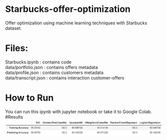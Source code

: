 # Starbucks-offer-optimization
Offer optimization using machine learning techniques with Starbucks dataset.

# Files:
Starbucks.ipynb : contains code <br>
data/portfolio.json : contains offers metadata <br>
data/profile.json : contains customers metadata <br>
data/transcript.json : contains interaction customer-offers <br>

# How to Run
You can run this ipynb with jupyter notebook or take it to Google Colab.
<br>
#Results
<img src="summary.png">
